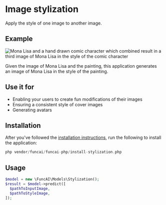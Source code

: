 # Image stylization
Apply the style of one image to another image.

## Example
![Mona Lisa and a hand drawn comic character which combined result in a third image of Mona Lisa in the style of the comic character](~@images/php-ai-image-stylization.jpg)

Given the image of Mona Lisa and the painting, this application generates an image of Mona Lisa in the style of the painting. 

## Use it for
 - Enabling your users to create fun modifications of their images
 - Ensuring a consistent style of cover images
 - Generating avatars

## Installation
After you've followed the [installation instructions](/guide/installation.md), run the following to install the application:
``` php
php vendor/funcai/funcai-php/install-stylization.php
```

## Usage
``` php
$model = new \FuncAI\Models\Stylization();
$result = $model->predict([
  $pathToInputImage,
  $pathToStyleImage,
]);
```